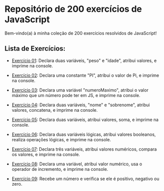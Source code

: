 # Repositório de 200 exercícios de JavaScript

Bem-vindo(a) à minha coleção de 200 exercícios resolvidos de JavaScript! 

## Lista de Exercícios:

- [Exercício 01](exercicios/exercicio01.js): Declara duas variáveis, "peso" e "idade", atribui valores, e imprime na console.

- [Exercício 02](exercicios/exercicio02.js): Declara uma constante "PI", atribui o valor de Pi, e imprime na console.

- [Exercício 03](exercicios/exercicio03.js): Declara uma variável "numeroMaximo", atribui o valor máximo que um número pode ter em JS, e imprime na console.

- [Exercício 04](exercicios/exercicio04.js): Declara duas variáveis, "nome" e "sobrenome", atribui valores, concatena, e imprime na console.

- [Exercício 05](exercicios/exercicio05.js): Declara duas variáveis, atribui valores, soma, e imprime na console.

- [Exercício 06](exercicios/exercicio06.js): Declara duas variáveis lógicas, atribui valores booleanos, realiza operações lógicas, e imprime na console.

- [Exercício 07](exercicios/exercicio07.js): Declara três variáveis, atribui valores numéricos, compara os valores, e imprime na console.

- [Exercício 08](exercicios/exercicio08.js): Declara uma variável, atribui valor numérico, usa o operador de incremento, e imprime na console.

- [Exercício 09](exercicios/exercicio09.js): Recebe um número e verifica se ele é positivo, negativo ou zero.